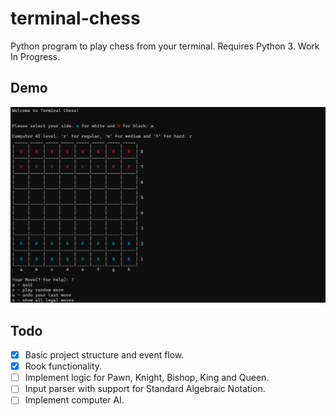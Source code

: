 # terminal-chess
Python program to play chess from your terminal. Requires Python 3. Work In Progress.

## Demo
![Welcome Screen](./img/demo.png)

## Todo
- [x] Basic project structure and event flow.
- [x] Rook functionality.
- [ ] Implement logic for Pawn, Knight, Bishop, King and Queen.
- [ ] Input parser with support for Standard Algebraic Notation.
- [ ] Implement computer AI.